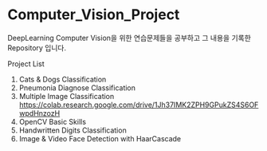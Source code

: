 # Computer_Vision_Project

DeepLearning Computer Vision을 위한 연습문제들을 공부하고 그 내용을 기록한 Repository 입니다.

Project List
  1. Cats & Dogs Classification
  2. Pneumonia Diagnose Classification
  3. Multiple Image Classification https://colab.research.google.com/drive/1Jh37IMK2ZPH9GPukZS4S6OFwpdHnzozH
  4. OpenCV Basic Skills
  5. Handwritten Digits Classification
  6. Image & Video Face Detection with HaarCascade
